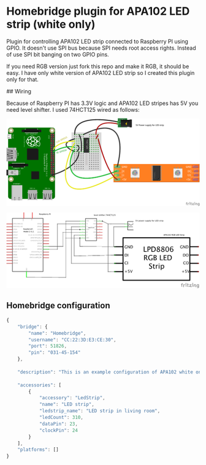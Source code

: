 # Homebridge plugin for APA102 LED strip (white only)

Plugin for controlling APA102 LED strip connected to Raspberry PI using GPIO. It doesn't use SPI bus because SPI needs root access rights. Instead of use SPI bit banging on two GPIO pins. 

If you need RGB version just fork this repo and make it RGB, it should be easy. I have only white version of APA102 LED strip so I created this plugin only for that. 

## Wiring 

Because of Raspberry PI has 3.3V logic and APA102 LED stripes has 5V you need level shifter. I used 74HCT125 wired as follows: 

![Breadboard](https://github.com/topas/homebridge-rpi-apa102-white/blob/master/wiring/rpi_apa102_bb.png)

![Scheme](https://github.com/topas/homebridge-rpi-apa102-white/blob/master/wiring/rpi_apa102_schema.png)

## Homebridge configuration 

```javascript
{
    "bridge": {
        "name": "Homebridge",
        "username": "CC:22:3D:E3:CE:30",
        "port": 51826,
        "pin": "031-45-154"
    },

    "description": "This is an example configuration of APA102 white only LED strip connected to Raspberry PI",

    "accessories": [
        {
            "accessory": "LedStrip",
            "name": "LED strip",
            "ledstrip_name": "LED strip in living room",
            "ledCount": 310,
            "dataPin": 23,
            "clockPin": 24
        }
    ],
    "platforms": []
}
```